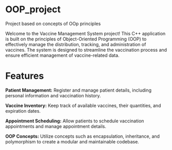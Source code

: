 # OOP_project
Project based on concepts of OOp principles

Welcome to the Vaccine Management System project! This C++ application is built on the principles of Object-Oriented Programming (OOP) to effectively manage the distribution, tracking, and administration of vaccines. The system is designed to streamline the vaccination process and ensure efficient management of vaccine-related data.

# Features

**Patient Management:**
Register and manage patient details, including personal information and vaccination history.

**Vaccine Inventory:**
Keep track of available vaccines, their quantities, and expiration dates.

**Appointment Scheduling:**
Allow patients to schedule vaccination appointments and manage appointment details.

**OOP Concepts:**
Utilize concepts such as encapsulation, inheritance, and polymorphism to create a modular and maintainable codebase.
